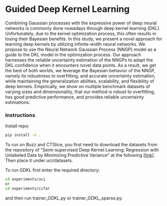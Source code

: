 # Guided Deep Kernel Learning
Combining Gaussian processes with the expressive power of deep neural networks is commonly done nowadays through deep kernel learning (DKL). Unfortunately, due to the kernel optimization process, this often results in losing their Bayesian benefits. In this study, we present a novel approach for learning deep kernels by utilizing infinite-width neural networks. We propose to use the Neural Network Gaussian Process (NNGP) model as a guide to the DKL model in the optimization process. Our approach harnesses the reliable uncertainty estimation of the NNGPs to adapt the DKL confidence when it encounters novel data points. As a result, we get the best of both worlds, we leverage the Bayesian behavior of the NNGP, namely its robustness to overfitting, and accurate uncertainty estimation, while maintaining the generalization abilities, scalability, and flexibility of deep kernels. Empirically, we show on multiple benchmark datasets of varying sizes and dimensionality, that our method is robust to overfitting, has good predictive performance, and provides reliable uncertainty estimations.


### Instructions
Install repo:
```bash
pip install -e .
```

To run on Buzz and CTSlice, you first need to download the datasets from the repository of
"Semi-supervised Deep Kernel Learning: Regression with Unlabeled Data by Minimizing Predictive Variance"
at the following [[link]](https://github.com/ermongroup/ssdkl). Then place it under uci/datasets.

To run GDKL first enter the required directory:
```bash
cd experiments/uci
or
cd experiments/cifar
```
and then run trainer_GDKL.py or trainer_GDKL_sparse.py.

